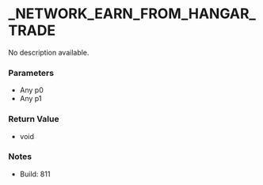 # _NETWORK_EARN_FROM_HANGAR_TRADE

No description available.

### Parameters
* Any p0
* Any p1

### Return Value
* void

### Notes
* Build: 811

